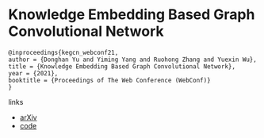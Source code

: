 # Knowledge Embedding Based Graph Convolutional Network

```
@inproceedings{kegcn_webconf21,
author = {Donghan Yu and Yiming Yang and Ruohong Zhang and Yuexin Wu},
title = {Knowledge Embedding Based Graph Convolutional Network},
year = {2021},
booktitle = {Proceedings of The Web Conference (WebConf)}
}
```

links
- [arXiv](https://arxiv.org/abs/2006.07331)
- [code](https://github.com/PlusRoss/KE-GCN)
